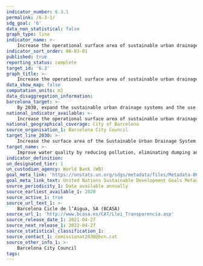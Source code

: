 ```yaml
---
indicator_number: 6.3.1
permalink: /6-3-1/
sdg_goal: '6'
data_non_statistical: false
graph_type: line
indicator_name: >-
    Increase the operational surface area of sustainable urban drainage systems
indicator_sort_order: 06-03-01
published: true
reporting_status: complete
target_id: '6.3'
graph_title: >-
    Increase the operational surface area of sustainable urban drainage systems
data_show_map: false
computation_units: m2
data_disaggregation_information: 
barcelona_target: >-
    By 2030, expand the sustainable urban drainage systems and the use of groundwater
national_indicator_available: >-
    Increase the operational surface area of sustainable urban drainage systems
national_geographical_coverage: City of Barcelona
source_organisation_1: Barcelona City Council
target_line_2030: >-
    Increase the surface area of the Sustainable Urban Drainage System (SUDS) by 20,000 m2. Target value 2030: 69,854 m2
target_name: >-
    Improve water quality by reducing pollution, eliminating dumping and minimising the release of hazardous chemicals and materials, halving the proportion of untreated wastewater and substantially increasing recycling and safe reuse worldwide
indicator_definition:
un_designated_tier: 1
un_custodian_agency: World Bank (WB)
goal_meta_link: 'https://unstats.un.org/sdgs/metadata/files/Metadata-06-03-01.pdf'
goal_meta_link_text: United Nations Sustainable Development Goals Metadata (pdf 894kB)
source_periodicity_1: Data available annually
source_earliest_available_1: 2020
source_active_1: true
source_url_text_1: >-
    Barcelona Cicle de l’Aigua, SA (BCASA)
source_url_1: 'http://www.bcasa.es/CAT/Llei_Transparencia.asp' 
source_release_date_1: 2021-04-27
source_next_release_1: 2022-04-27
source_statistical_classification_1: 
source_contact_1: comissionat2030@bcn.cat
source_other_info_1: >-
    Barcelona City Council
tags:
---
```

